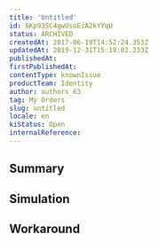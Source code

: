 ```yaml
---
title: 'Untitled'
id: 6Kp93SC4gwUsoEiA2kYYqU
status: ARCHIVED
createdAt: 2017-06-19T14:52:24.353Z
updatedAt: 2019-12-31T15:19:02.233Z
publishedAt: 
firstPublishedAt: 
contentType: knownIssue
productTeam: Identity
author: authors_63
tag: My Orders
slug: untitled
locale: en
kiStatus: Open
internalReference: 
---
```


## Summary



## Simulation



## Workaround



